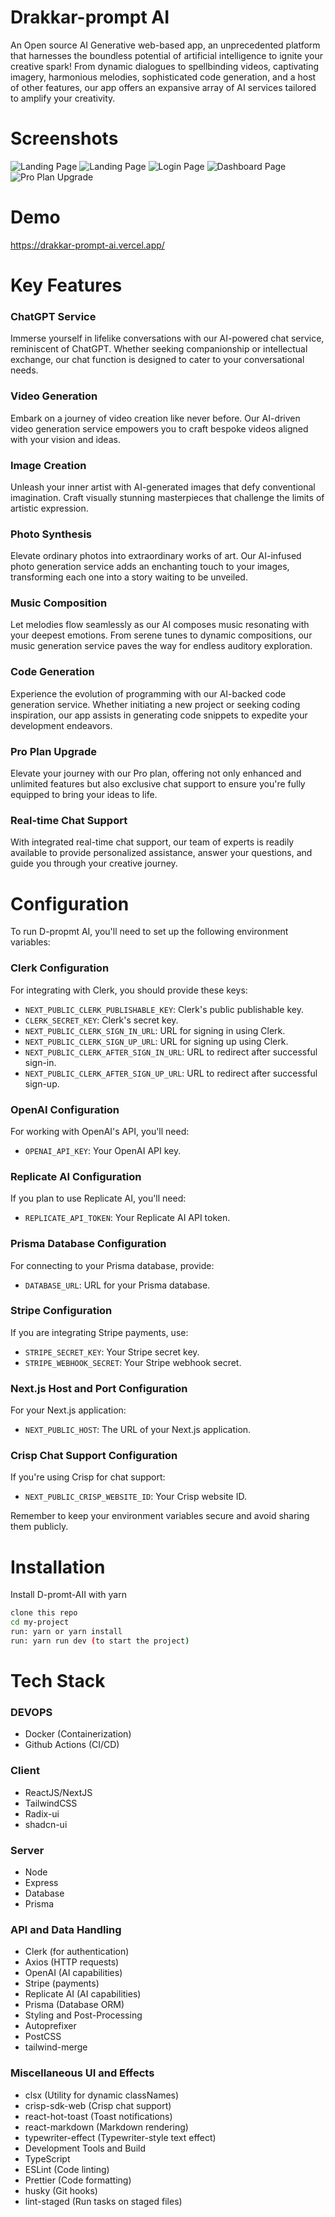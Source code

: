 # Drakkar-prompt AI

An Open source AI Generative web-based app, an unprecedented platform that harnesses the boundless potential of artificial intelligence to ignite your creative spark! From dynamic dialogues to spellbinding videos, captivating imagery, harmonious melodies, sophisticated code generation, and a host of other features, our app offers an expansive array of AI services tailored to amplify your creativity.

# Screenshots

![Landing Page](public/landing-ui.png)
![Landing Page](public/complogo.png)
![Login Page](public/login.png)
![Dashboard Page](public/dashboard.png)
![Pro Plan Upgrade](public/pro.png)

# Demo

https://drakkar-prompt-ai.vercel.app/

# Key Features

### ChatGPT Service

Immerse yourself in lifelike conversations with our AI-powered chat service, reminiscent of ChatGPT. Whether seeking companionship or intellectual exchange, our chat function is designed to cater to your conversational needs.

### Video Generation

Embark on a journey of video creation like never before. Our AI-driven video generation service empowers you to craft bespoke videos aligned with your vision and ideas.

### Image Creation

Unleash your inner artist with AI-generated images that defy conventional imagination. Craft visually stunning masterpieces that challenge the limits of artistic expression.

### Photo Synthesis

Elevate ordinary photos into extraordinary works of art. Our AI-infused photo generation service adds an enchanting touch to your images, transforming each one into a story waiting to be unveiled.

### Music Composition

Let melodies flow seamlessly as our AI composes music resonating with your deepest emotions. From serene tunes to dynamic compositions, our music generation service paves the way for endless auditory exploration.

### Code Generation

Experience the evolution of programming with our AI-backed code generation service. Whether initiating a new project or seeking coding inspiration, our app assists in generating code snippets to expedite your development endeavors.

### Pro Plan Upgrade

Elevate your journey with our Pro plan, offering not only enhanced and unlimited features but also exclusive chat support to ensure you're fully equipped to bring your ideas to life.

### Real-time Chat Support

With integrated real-time chat support, our team of experts is readily available to provide personalized assistance, answer your questions, and guide you through your creative journey.

# Configuration

To run D-propmt AI, you'll need to set up the following environment variables:

### Clerk Configuration

For integrating with Clerk, you should provide these keys:

- `NEXT_PUBLIC_CLERK_PUBLISHABLE_KEY`: Clerk's public publishable key.
- `CLERK_SECRET_KEY`: Clerk's secret key.
- `NEXT_PUBLIC_CLERK_SIGN_IN_URL`: URL for signing in using Clerk.
- `NEXT_PUBLIC_CLERK_SIGN_UP_URL`: URL for signing up using Clerk.
- `NEXT_PUBLIC_CLERK_AFTER_SIGN_IN_URL`: URL to redirect after successful sign-in.
- `NEXT_PUBLIC_CLERK_AFTER_SIGN_UP_URL`: URL to redirect after successful sign-up.

### OpenAI Configuration

For working with OpenAI's API, you'll need:

- `OPENAI_API_KEY`: Your OpenAI API key.

### Replicate AI Configuration

If you plan to use Replicate AI, you'll need:

- `REPLICATE_API_TOKEN`: Your Replicate AI API token.

### Prisma Database Configuration

For connecting to your Prisma database, provide:

- `DATABASE_URL`: URL for your Prisma database.

### Stripe Configuration

If you are integrating Stripe payments, use:

- `STRIPE_SECRET_KEY`: Your Stripe secret key.
- `STRIPE_WEBHOOK_SECRET`: Your Stripe webhook secret.

### Next.js Host and Port Configuration

For your Next.js application:

- `NEXT_PUBLIC_HOST`: The URL of your Next.js application.

### Crisp Chat Support Configuration

If you're using Crisp for chat support:

- `NEXT_PUBLIC_CRISP_WEBSITE_ID`: Your Crisp website ID.

Remember to keep your environment variables secure and avoid sharing them publicly.

# Installation

Install D-promt-AII with yarn

```bash
clone this repo
cd my-project
run: yarn or yarn install
run: yarn run dev (to start the project)
```

# Tech Stack

### DEVOPS

- Docker (Containerization)
- Github Actions (CI/CD)

### Client

- ReactJS/NextJS
- TailwindCSS
- Radix-ui
- shadcn-ui

### Server

- Node
- Express
- Database
- Prisma

### API and Data Handling

- Clerk (for authentication)
- Axios (HTTP requests)
- OpenAI (AI capabilities)
- Stripe (payments)
- Replicate AI (AI capabilities)
- Prisma (Database ORM)
- Styling and Post-Processing
- Autoprefixer
- PostCSS
- tailwind-merge

### Miscellaneous UI and Effects

- clsx (Utility for dynamic classNames)
- crisp-sdk-web (Crisp chat support)
- react-hot-toast (Toast notifications)
- react-markdown (Markdown rendering)
- typewriter-effect (Typewriter-style text effect)
- Development Tools and Build
- TypeScript
- ESLint (Code linting)
- Prettier (Code formatting)
- husky (Git hooks)
- lint-staged (Run tasks on staged files)
